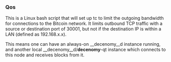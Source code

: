 ### Qos ###

This is a Linux bash script that will set up tc to limit the outgoing bandwidth for connections to the Bitcoin network. It limits outbound TCP traffic with a source or destination port of 30001, but not if the destination IP is within a LAN (defined as 192.168.x.x).

This means one can have an always-on __decenomy__d instance running, and another local __decenomy__d/__decenomy__-qt instance which connects to this node and receives blocks from it.
